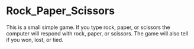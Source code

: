 # Rock_Paper_Scissors
This is a small simple game. If you type rock, paper, or scissors the computer will respond with rock, paper, or scissors. The game will also tell if you won, lost, or tied.
